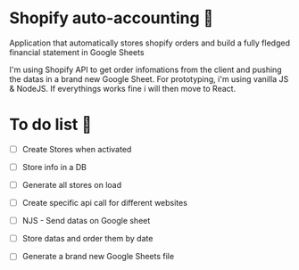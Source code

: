 # Shopify auto-accounting 🤑
Application that automatically stores shopify orders and build a fully fledged financial statement in Google Sheets

I'm using Shopify API to get order infomations from the client and pushing the datas in a brand new Google Sheet.
For prototyping, i'm using vanilla JS & NodeJS. If everythings works fine i will then move to React.

# To do list 📒

- [ ] Create Stores when activated
- [ ] Store info in a DB
- [ ] Generate all stores on load
- [ ] Create specific api call for different websites
- [ ] NJS - Send datas on Google sheet 
- [ ] Store datas and order them by date
- [ ] Generate a brand new Google Sheets file

